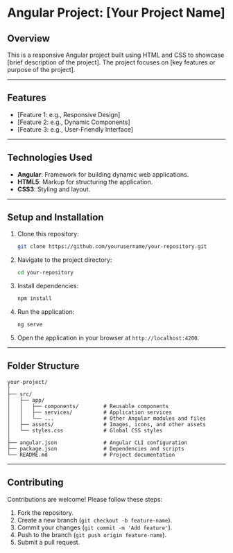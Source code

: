 # Angular Project: [Your Project Name]

## Overview
This is a responsive Angular project built using HTML and CSS to showcase [brief description of the project]. The project focuses on [key features or purpose of the project].

---

## Features
- [Feature 1: e.g., Responsive Design]
- [Feature 2: e.g., Dynamic Components]
- [Feature 3: e.g., User-Friendly Interface]

---

## Technologies Used
- **Angular**: Framework for building dynamic web applications.
- **HTML5**: Markup for structuring the application.
- **CSS3**: Styling and layout.

---

## Setup and Installation
1. Clone this repository:
   ```bash
   git clone https://github.com/yourusername/your-repository.git
   ```
2. Navigate to the project directory:
   ```bash
   cd your-repository
   ```
3. Install dependencies:
   ```bash
   npm install
   ```
4. Run the application:
   ```bash
   ng serve
   ```
5. Open the application in your browser at `http://localhost:4200`.

---

## Folder Structure
```
your-project/
│
├── src/
│   ├── app/
│   │   ├── components/        # Reusable components
│   │   ├── services/          # Application services
│   │   └── ...                # Other Angular modules and files
│   ├── assets/                # Images, icons, and other assets
│   └── styles.css             # Global CSS styles
│
├── angular.json               # Angular CLI configuration
├── package.json               # Dependencies and scripts
└── README.md                  # Project documentation
```

---

## Contributing
Contributions are welcome! Please follow these steps:
1. Fork the repository.
2. Create a new branch (`git checkout -b feature-name`).
3. Commit your changes (`git commit -m 'Add feature'`).
4. Push to the branch (`git push origin feature-name`).
5. Submit a pull request.
